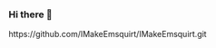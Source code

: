 ### Hi there 👋

<!--
**IMakeEmsquirt/IMakeEmsquirt** is a ✨ _special_ ✨ repository because its `README.md` (this file) appears on your GitHub profile.

Here are some ideas to get you started:

- 🔭 I’m currently working on bunch of $#*it
- 🌱 I’m currently learning how to develop
- 👯 I’m looking to collaborate on Niantic
- 🤔 I’m looking for help with advanced calculus 2
- 💬 Ask me about myself
- 📫 How to reach me: andrew.saldana1990@email.bakersfieldcollege.edu
- 😄 Pronouns: skillful
- ⚡ Fun fact: all agricultural seasonal fieldworkers are NOT Mexican.
-->https://github.com/IMakeEmsquirt/IMakeEmsquirt.git

